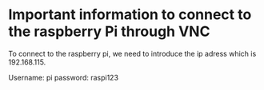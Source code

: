 # Important information to connect to the raspberry Pi through VNC

To connect to the raspberry pi, we need to introduce the ip adress which is 192.168.115.

Username: pi
password: raspi123 